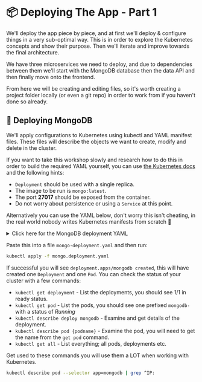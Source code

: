 # 📦 Deploying The App - Part 1

We'll deploy the app piece by piece, and at first we'll deploy & configure things in a very sub-optimal way. This is in order to explore the Kubernetes concepts and show their purpose. Then we'll iterate and improve towards the final architecture.

We have three microservices we need to deploy, and due to dependencies between them we'll start with the MongoDB database then the data API and then finally move onto the frontend.

From here we will be creating and editing files, so it's worth creating a project folder locally (or even a git repo) in order to work from if you haven't done so already.

## 🍃 Deploying MongoDB

We'll apply configurations to Kubernetes using kubectl and YAML manifest files. These files will describe the objects we want to create, modify and delete in the cluster.

If you want to take this workshop slowly and research how to do this in order to build the required YAML yourself, you can use [the Kubernetes docs](https://kubernetes.io/docs/concepts/workloads/controllers/deployment/) and the following hints:

- `Deployment` should be used with a single replica.
- The image to be run is `mongo:latest`.
- The port **27017** should be exposed from the container.
- Do not worry about persistence or using a `Service` at this point.

Alternatively you can use the YAML below, don't worry this isn't cheating, in the real world nobody writes Kubernetes manifests from scratch 🙂

<details markdown="1">
<summary>Click here for the MongoDB deployment YAML</summary>

```yaml
kind: Deployment
apiVersion: apps/v1

metadata:
  name: mongodb

spec:
  replicas: 1
  selector:
    matchLabels:
      app: mongodb
  template:
    metadata:
      labels:
        app: mongodb
    spec:
      containers:
        - name: mongodb-container

          image: mongo:latest
          imagePullPolicy: Always

          ports:
            - containerPort: 27017

          resources:
            limits:
              memory: "128Mi"
              cpu: "500m"
```

</details>

Paste this into a file `mongo-deployment.yaml` and then run:

```bash
kubectl apply -f mongo.deployment.yaml
```
  
If successful you will see `deployment.apps/mongodb created`, this will have created one `Deployment` and one `Pod`. You can check the status of your cluster with a few commands:

- `kubectl get deployment` - List the deployments, you should see 1/1 in ready status.
- `kubectl get pod` - List the pods, you should see one prefixed `mongodb-` with a status of *Running*
- `kubectl describe deploy mongodb` - Examine and get details of the deployment.
- `kubectl describe pod {podname}` - Examine the pod, you will need to get the name from the `get pod` command.
- `kubectl get all` - List everything; all pods, deployments etc.

Get used to these commands you will use them a LOT when working with Kubernetes.

```bash
kubectl describe pod --selector app=mongodb | grep ^IP:
```